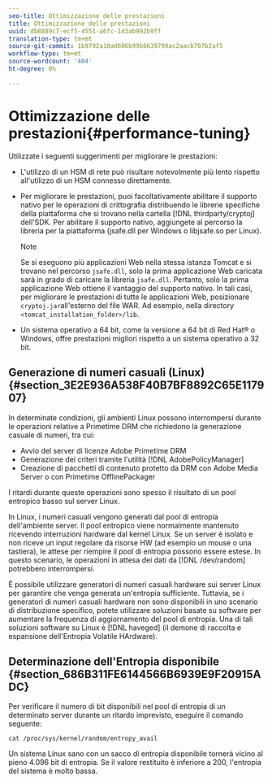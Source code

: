 ```yaml
---
seo-title: Ottimizzazione delle prestazioni
title: Ottimizzazione delle prestazioni
uuid: db8889c7-ecf5-4551-a6fc-1d3ab992b9ff
translation-type: tm+mt
source-git-commit: 1b9792a10ad606b99b6639799ac2aacb707b2af5
workflow-type: tm+mt
source-wordcount: '404'
ht-degree: 0%

---
```



# Ottimizzazione delle prestazioni{#performance-tuning}

Utilizzate i seguenti suggerimenti per migliorare le prestazioni:

* L&#39;utilizzo di un HSM di rete può risultare notevolmente più lento rispetto all&#39;utilizzo di un HSM connesso direttamente.
* Per migliorare le prestazioni, puoi facoltativamente abilitare il supporto nativo per le operazioni di crittografia distribuendo le librerie specifiche della piattaforma che si trovano nella cartella [!DNL thirdparty/cryptoj] dell&#39;SDK. Per abilitare il supporto nativo, aggiungete al percorso la libreria per la piattaforma (jsafe.dll per Windows o libjsafe.so per Linux).

   >[!NOTE]
   >
   >Se si eseguono più applicazioni Web nella stessa istanza Tomcat e si trovano nel percorso `jsafe.dll`, solo la prima applicazione Web caricata sarà in grado di caricare la libreria `jsafe.dll`. Pertanto, solo la prima applicazione Web ottiene il vantaggio del supporto nativo. In tali casi, per migliorare le prestazioni di tutte le applicazioni Web, posizionare `cryptoj.jar`all&#39;esterno del file WAR. Ad esempio, nella directory `<tomcat_installation_folder>/lib`.

* Un sistema operativo a 64 bit, come la versione a 64 bit di Red Hat® o Windows, offre prestazioni migliori rispetto a un sistema operativo a 32 bit.

## Generazione di numeri casuali (Linux) {#section_3E2E936A538F40B7BF8892C65E117907}

In determinate condizioni, gli ambienti Linux possono interrompersi durante le operazioni relative a Primetime DRM che richiedono la generazione casuale di numeri, tra cui:

* Avvio del server di licenze Adobe Primetime DRM 
* Generazione dei criteri tramite l&#39;utilità [!DNL AdobePolicyManager]
* Creazione di pacchetti di contenuto protetto da DRM con  Adobe Media Server o con Primetime OfflinePackager

I ritardi durante queste operazioni sono spesso il risultato di un pool entropico basso sul server Linux.

In Linux, i numeri casuali vengono generati dal pool di entropia dell&#39;ambiente server. Il pool entropico viene normalmente mantenuto ricevendo interruzioni hardware dal kernel Linux. Se un server è isolato e non riceve un input regolare da risorse HW (ad esempio un mouse o una tastiera), le attese per riempire il pool di entropia possono essere estese. In questo scenario, le operazioni in attesa dei dati da [!DNL /dev/random] potrebbero interrompersi.

È possibile utilizzare generatori di numeri casuali hardware sui server Linux per garantire che venga generata un&#39;entropia sufficiente. Tuttavia, se i generatori di numeri casuali hardware non sono disponibili in uno scenario di distribuzione specifico, potete utilizzare soluzioni basate su software per aumentare la frequenza di aggiornamento del pool di entropia. Una di tali soluzioni software su Linux è [!DNL haveged] (il demone di raccolta e espansione dell&#39;Entropia Volatile HArdware).

## Determinazione dell&#39;Entropia disponibile {#section_686B311FE6144566B6939E9F20915ADC}

Per verificare il numero di bit disponibili nel pool di entropia di un determinato server durante un ritardo imprevisto, eseguire il comando seguente:

```
cat /proc/sys/kernel/random/entropy_avail 
```

Un sistema Linux sano con un sacco di entropia disponibile tornerà vicino al pieno 4.096 bit di entropia. Se il valore restituito è inferiore a 200, l&#39;entropia del sistema è molto bassa.
